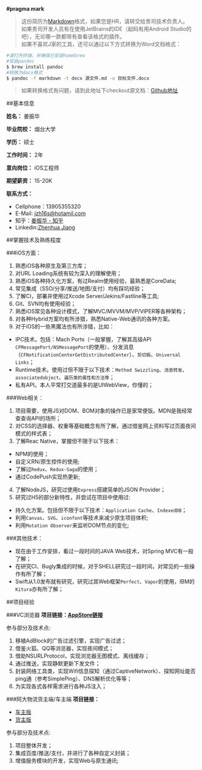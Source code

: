 
**#pragma mark**  
> 这份简历为[Markdown](http://zh.wikipedia.org/wiki/Markdown)格式，如果您是HR，请转交给贵司技术负责人。  
> 如果贵司开发人员有在使用JetBrains的IDE（起码有用Android Studio的吧），无论哪一款都带有查看该格式的插件。  
> 如果不喜欢J家的工具，还可以通过以下方式转换为Word文档格式：  
```sh
#请打开终端，并确保已安装homebrew
#安装pandoc
$ brew install pandoc
#转换为docx格式
$ pandoc -f markdown -t docx 源文件.md -o 目标文件.docx
```
>如果转换格式有问题，请到此地址下checkout源文档：[Github地址](https://github.com/AmatsuZero/Resume.git)

##基本信息

**__姓名：__**
姜振华  

**__毕业院校：__**
烟台大学  

**__学历：__**
硕士

**__工作时间：__**
2年  

**__意向岗位：__**
iOS工程师  

**__期望薪资：__**
15-20K 

**__联系方式：__**
+ Cellphone：13905355320  
+ E-Mail: [jzh16s@hotamil.com](jzh16s@hotamil.com)  
+ 知乎：[姜振华 - 知乎](https://www.zhihu.com/people/jiang-zhen-hua-86/asks)  
+ Linkedin:[Zhenhua Jiang](https://cn.linkedin.com/in/jiangzhenhua)  

##掌握技术及熟练程度

###iOS方面：
1. 熟悉iOS各种原生及第三方库；
2. 对URL Loading系统有较为深入的理解使用；
3. 熟悉iOS各种持久化方案，有过Realm使用经验，最熟悉是CoreData;
4. 常见集成（SSO/分享/推送/地图/支付）均有踩坑经验；
5. 了解CI，部署并使用过Xcode Server/Jekins/Fastline等工具;
6. Git、SVN均有使用经验；
7. 熟悉iOS常见各种设计模式，了解MVC/MVVM/MVP/VIPER等各种架构；
8. 对各种Hybrid方案均有所涉猎，熟悉Native-Web通讯的各种方案。
9. 对于iOS的一些黑魔法也有所涉猎，比如：
+ IPC技术。包括：Mach Ports（一般掌握，了解其高级API `CFMessagePort/NSMessagePort`的使用）、分发消息（`CFNotificationCenterGetDistributedCenter`）、`剪切板`、`Universal Links`；
+ Runtime技术。使用过但不限于以下技术：`Method Swizzling`、`消息转发`、`associatedobject`、`遍历类的属性和方法等`；
+ 私有API。本人平常打交道最多的是UIWebView，你懂的；

###Web相关：
1. 项目需要，使用JS对DOM、BOM对象的操作已是家常便饭。MDN是我经常查查询API的场所；
2. 对CSS的选择器、权重等基础概念有所了解，通过借鉴网上资料写过页面夜间模式的样式表；
3. 了解Reac Native，掌握但不限于以下技术：
+ NPM的使用；
+ 自定义RN/原生控件的使用;
+ 了解过`Redux`、`Redux-Saga`的使用；
+ 通过CodePush实现热更新;
4. 了解NodeJS，研究过使用`Express`搭建简单的JSON Provider；
5. 研究过H5的部分新特性，并尝试在项目中使用过:
+ 持久化方案。包括但不限于以下技术：`Application Cache`、`IndexedDB`；
+ 利用`Canvas`、`SVG`、`iconfont`等技术来减少原生项目体积;
+ 利用`Mutation Observer`来监听DOM节点的变化;

###其他技术：
+ 现在由于工作安排，看过一段时间的JAVA Web技术，对Spring MVC有一般了解；
+ 在研究CI、Bugly集成的时候，对于SHELL研究过一段时间，对常见的一些操作有所了解；
+ Swift从1.0发布就有研究，研究过其Web框架`Perfect`、`Vapor`的使用，IBM的`Kitura`亦有所了解；

##项目经验

###VC浏览器
**项目链接：[AppStore链接](https://itunes.apple.com/cn/app/vc-liu-lan-qi/id929092372?mt=8)**  

参与部分及技术点:
1. 移植AdBlock的广告过滤引擎，实现广告过滤；
2. 借鉴火狐、QQ等浏览器，实现夜间模式；
3. 借助NSURLProtocol，实现浏览器无图模式、离线缓存；
4. 通过推送，实现静默更新下发文件；
5. 封装网络工具类，实现Wifi信息探知（通过CaptiveNetwork）、探知网址能否ping通（参考SimplePing）、DNS解析优化等等；
6. 为实现各式各样需求进行各种JS注入；

###阿大物流货主端/车主端
**项目链接：**
+ [车主版](https://itunes.apple.com/cn/app/a-da-wu-liu-che-zhu-ban/id1056048870?mt=8)  
+ [货主版](https://itunes.apple.com/cn/app/a-da-wu-liu-huo-zhu-ban/id1050412810?mt=8)   

参与部分及技术点:
1. 项目整体开发；
2. 集成百度/推送/支付，并进行了各种自定义封装；
3. 增值服务模块的开发，实现Web与原生通讯;
